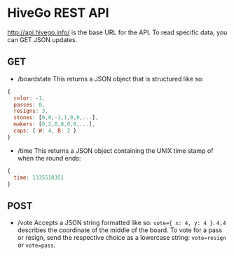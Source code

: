 HiveGo REST API
===========

http://api.hivego.info/ is the base URL for the API.  To read specific data, you can GET JSON updates.

GET
-------
- /boardstate
This returns a JSON object that is structured like so:
```javascript
{
  color: -1,
  passes: 0,
  resigns: 3,
  stones: [0,0,-1,1,0,0,...],
  makers: [0,2,0,8,0,0,...],
  caps: { W: 4, B: 2 }
}
```
- /time
This returns a JSON object containing the UNIX time stamp of when the round ends:
```javascript
{
  time: 1335510351
}
```

POST
------
- /vote
Accepts a JSON string formatted like so: `vote={ x: 4, y: 4 }`. 
`4,4` describes the coordinate of the middle of the board. To vote for a pass or resign, send the respective
choice as a lowercase string: `vote=resign` or `vote=pass`.
